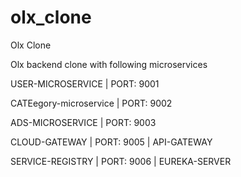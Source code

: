 # olx_clone
Olx Clone

Olx backend clone with following microservices

USER-MICROSERVICE | PORT: 9001  

CATEegory-microservice | PORT: 9002

ADS-MICROSERVICE | PORT: 9003

CLOUD-GATEWAY | PORT: 9005 | API-GATEWAY

SERVICE-REGISTRY | PORT: 9006 | EUREKA-SERVER
